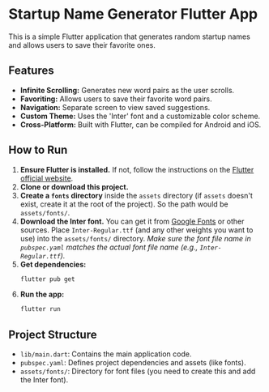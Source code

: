 # Startup Name Generator Flutter App

This is a simple Flutter application that generates random startup names and allows users to save their favorite ones.

## Features

- **Infinite Scrolling:** Generates new word pairs as the user scrolls.
- **Favoriting:** Allows users to save their favorite word pairs.
- **Navigation:** Separate screen to view saved suggestions.
- **Custom Theme:** Uses the 'Inter' font and a customizable color scheme.
- **Cross-Platform:** Built with Flutter, can be compiled for Android and iOS.

## How to Run

1.  **Ensure Flutter is installed.** If not, follow the instructions on the [Flutter official website](https://flutter.dev/docs/get-started/install).
2.  **Clone or download this project.**
3.  **Create a `fonts` directory** inside the `assets` directory (if `assets` doesn't exist, create it at the root of the project). So the path would be `assets/fonts/`.
4.  **Download the Inter font.** You can get it from [Google Fonts](https://fonts.google.com/specimen/Inter) or other sources. Place `Inter-Regular.ttf` (and any other weights you want to use) into the `assets/fonts/` directory.
    *Make sure the font file name in `pubspec.yaml` matches the actual font file name (e.g., `Inter-Regular.ttf`).*
5.  **Get dependencies:**
    ```bash
    flutter pub get
    ```
6.  **Run the app:**
    ```bash
    flutter run
    ```

## Project Structure

- `lib/main.dart`: Contains the main application code.
- `pubspec.yaml`: Defines project dependencies and assets (like fonts).
- `assets/fonts/`: Directory for font files (you need to create this and add the Inter font).
